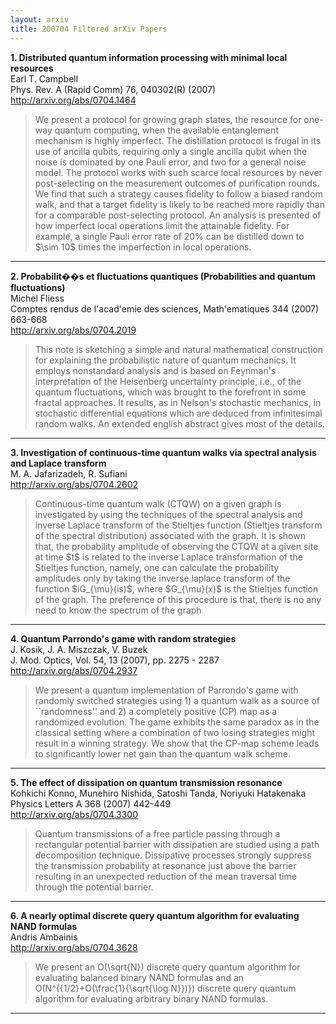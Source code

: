 ```yaml
---
layout: arxiv
title: 200704 Filtered arXiv Papers
---
```


**1.    Distributed quantum information processing with minimal local resources**  
Earl T. Campbell  
Phys. Rev. A (Rapid Comm) 76, 040302(R) (2007)  
http://arxiv.org/abs/0704.1464  
<blockquote>
<p>
We present a protocol for growing graph states, the resource for one-way quantum computing, when the available entanglement mechanism is highly imperfect. The distillation protocol is frugal in its use of ancilla qubits, requiring only a single ancilla qubit when the noise is dominated by one Pauli error, and two for a general noise model. The protocol works with such scarce local resources by never post-selecting on the measurement outcomes of purification rounds. We find that such a strategy causes fidelity to follow a biased random walk, and that a target fidelity is likely to be reached more rapidly than for a comparable post-selecting protocol. An analysis is presented of how imperfect local operations limit the attainable fidelity. For example, a single Pauli error rate of 20% can be distilled down to $\sim 10$ times the imperfection in local operations.
</p>
</blockquote>

------

**2.    Probabilit��s et fluctuations quantiques (Probabilities and quantum fluctuations)**  
Michel Fliess  
Comptes rendus de l'acad\'emie des sciences, Math\'ematiques 344 (2007) 663-668  
http://arxiv.org/abs/0704.2019  
<blockquote>
<p>
This note is sketching a simple and natural mathematical construction for explaining the probabilistic nature of quantum mechanics. It employs nonstandard analysis and is based on Feynman's interpretation of the Heisenberg uncertainty principle, i.e., of the quantum fluctuations, which was brought to the forefront in some fractal approaches. It results, as in Nelson's stochastic mechanics, in stochastic differential equations which are deduced from infinitesimal random walks. An extended english abstract gives most of the details.
</p>
</blockquote>

------

**3.    Investigation of continuous-time quantum walks via spectral analysis and Laplace transform**  
M. A. Jafarizadeh, R. Sufiani  
http://arxiv.org/abs/0704.2602  
<blockquote>
<p>
Continuous-time quantum walk (CTQW) on a given graph is investigated by using the techniques of the spectral analysis and inverse Laplace transform of the Stieltjes function (Stieltjes transform of the spectral distribution) associated with the graph. It is shown that, the probability amplitude of observing the CTQW at a given site at time $t$ is related to the inverse Laplace transformation of the Stieltjes function, namely, one can calculate the probability amplitudes only by taking the inverse laplace transform of the function $iG_{\mu}(is)$, where $G_{\mu}(x)$ is the Stieltjes function of the graph. The preference of this procedure is that, there is no any need to know the spectrum of the graph
</p>
</blockquote>

------

**4.    Quantum Parrondo's game with random strategies**  
J. Kosik, J. A. Miszczak, V. Buzek  
J. Mod. Optics, Vol. 54, 13 (2007), pp. 2275 - 2287  
http://arxiv.org/abs/0704.2937  
<blockquote>
<p>
We present a quantum implementation of Parrondo's game with randomly switched strategies using 1) a quantum walk as a source of ``randomness'' and 2) a completely positive (CP) map as a randomized evolution. The game exhibits the same paradox as in the classical setting where a combination of two losing strategies might result in a winning strategy. We show that the CP-map scheme leads to significantly lower net gain than the quantum walk scheme.
</p>
</blockquote>

------

**5.    The effect of dissipation on quantum transmission resonance**  
Kohkichi Konno, Munehiro Nishida, Satoshi Tanda, Noriyuki Hatakenaka  
Physics Letters A 368 (2007) 442-449  
http://arxiv.org/abs/0704.3300  
<blockquote>
<p>
Quantum transmissions of a free particle passing through a rectangular potential barrier with dissipation are studied using a path decomposition technique. Dissipative processes strongly suppress the transmission probability at resonance just above the barrier resulting in an unexpected reduction of the mean traversal time through the potential barrier.
</p>
</blockquote>

------

**6.    A nearly optimal discrete query quantum algorithm for evaluating NAND formulas**  
Andris Ambainis  
http://arxiv.org/abs/0704.3628  
<blockquote>
<p>
We present an O(\sqrt{N}) discrete query quantum algorithm for evaluating balanced binary NAND formulas and an O(N^{{1/2}+O(\frac{1}{\sqrt{\log N}})}) discrete query quantum algorithm for evaluating arbitrary binary NAND formulas.
</p>
</blockquote>

------

